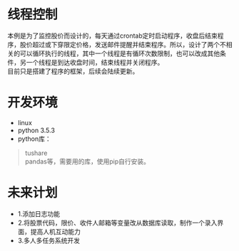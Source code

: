 #  线程控制

本例是为了监控股价而设计的，每天通过crontab定时启动程序，收盘后结束程序，股价超过或下穿限定价格，发送邮件提醒并结束程序。所以，设计了两个不相关的可以循环执行的线程，其中一个线程是有循环次数限制，也可以改成其他条件，另一个线程是到达收盘时间，结束线程并关闭程序。<br>
目前只是搭建了程序的框架，后续会陆续更新。

#  开发环境

* linux
* python 3.5.3
* python库：
> tushare<br>
> pandas等，需要用的库，使用pip自行安装。

#  未来计划

* 1.添加日志功能
* 2.将股票代码，限价、收件人邮箱等变量改从数据库读取，制作一个录入界面，提高人机互动能力
* 3.多人多任务系统开发

